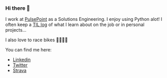 ### Hi there 👋

I work at [PulsePoint](https://pulsepoint.com) as a Solutions Engineering. I enjoy using Python alot! I often keep a [TIL log](https://github.com/mrpbennett/TIL) of what I learn about on the job or in personal projects...

I also love to race bikes 🚴🏼‍♂️💨

You can find me here:

- [Linkedin](https://www.linkedin.com/in/paulandrewbennett/)
- [Twitter](https://twitter.com/mrpbennett)
- [Strava](https://www.strava.com/athletes/866413)

